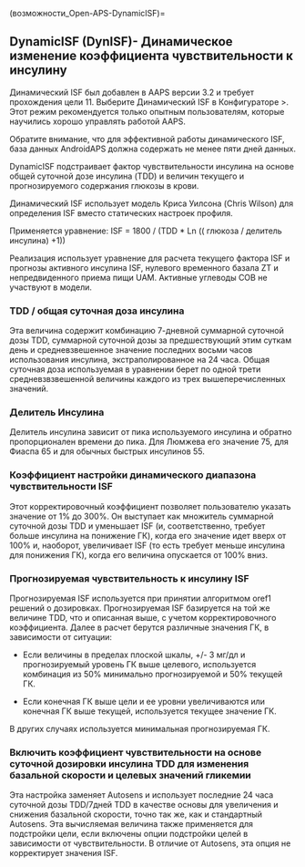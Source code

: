 (возможности_Open-APS-DynamicISF)=
## DynamicISF (DynISF)- Динамическое изменение коэффициента чувствительности к инсулину
Динамический ISF был добавлен в AAPS версии 3.2 и требует прохождения цели 11. Выберите Динамический ISF в Конфигураторе >. Этот режим рекомендуется только опытным пользователям, которые научились хорошо управлять работой AAPS.

Обратите внимание, что для эффективной работы динамического ISF, база данных AndroidAPS должна содержать не менее пяти дней данных.

DynamicISF подстраивает фактор чувствительности инсулина на основе общей суточной дозе инсулина (TDD) и величин текущего и прогнозируемого содержания глюкозы в крови.

Динамический ISF использует модель Криса Уилсона (Chris Wilson) для определения ISF вместо статических настроек профиля.

Применяется уравнение: ISF = 1800 / (TDD * Ln (( глюкоза / делитель инсулина) +1))

Реализация использует уравнение для расчета текущего фактора ISF и прогнозы активного инсулина ISF, нулевого временного базала ZT и непредвиденного приема пищи UAM. Активные углеводы COB не участвуют в модели.

### TDD / общая суточная доза инсулина
Эта величина содержит комбинацию 7-дневной суммарной суточной дозы TDD, суммарной суточной дозы за предшествующий этим суткам день и средневзвешенное значение последних восьми часов использования инсулина, экстраполированное на 24 часа. Общая суточная доза используемая в уравнении берет по одной трети средневзвзвешенной величины каждого из трех вышеперечисленных значений.

### Делитель Инсулина
Делитель инсулина зависит от пика используемого инсулина и обратно пропорционален времени до пика. Для Люмжева его значение 75, для Фиаспа 65 и для обычных быстрых инсулинов 55.

### Коэффициент настройки динамического диапазона чувствительности ISF
Этот корректировочный коэффициент позволяет пользователю указать значение от 1% до 300%. Он выступает как множитель суммарной суточной дозы TDD и уменьшает ISF (и, соответственно, требует больше инсулина на понижение ГК), когда его значение идет вверх от 100% и, наоборот, увеличивает ISF (то есть требует меньше инсулина для понижения ГК), когда его величина опускается от 100% вниз.

### Прогнозируемая чувствительность к инсулину ISF

Прогнозируемая ISF используется при принятии алгоритмом oref1 решений о дозировках. Прогнозируемая ISF базируется на той же величине TDD, что и описанная выше, с учетом корректировочного коэффициента. Далее в расчет берутся различные значения ГК, в зависимости от ситуации:

* Если величины в пределах плоской шкалы, +/- 3 мг/дл и прогнозируемый уровень ГК выше целевого, используется комбинация из 50% минимально прогнозируемой и 50% текущей ГК.

* Если конечная ГК выше цели и ее уровни увеличиваются или конечная ГК выше текущей, используется текущее значение ГК.

В других случаях используется минимальная прогнозируемая ГК.

### Включить коэффициент чувствительности на основе суточной дозировки инсулина TDD для изменения базальной скорости и целевых значений гликемии

Эта настройка заменяет Autosens и использует последние 24 часа суточной дозы TDD/7дней TDD в качестве основы для увеличения и снижения базальной скорости, точно так же, как и стандартный Autosens. Эта вычисляемая величина также применяется для подстройки цели, если включены опции подстройки целей в зависимости от чувствительности. В отличие от Autosens, эта опция не корректирует значения ISF. 
